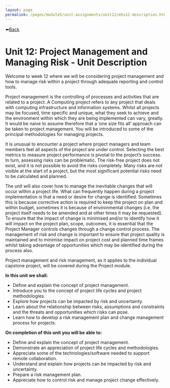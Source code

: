 ```yaml
---
layout: page
permalink: /pages/module5/unit-assignments/unit12/m5u12-description.html
---
```


⬅️[Back](/pages/module5/unit-assignments/unit12/m5u12.html)

# Unit 12: Project Management and Managing Risk - Unit Description

Welcome to week 12 where we will be considering project management and how to manage risk within a project through adequate reporting and control tools.

Project management is the controlling of processes and activities that are related to a project. A Computing project refers to any project that deals with computing infrastructure and information systems. Whilst all projects may be focused, time specific and unique, what they seek to achieve and the environment within which they are being implemented can vary, greatly. It would be naive to assume therefore that a ‘one size fits all’ approach can be taken to project management. You will be introduced to some of the principal methodologies for managing projects.

It is unusual to encounter a project where project managers and team members feel all aspects of the project are under control. Selecting the best metrics to measure project performance is pivotal to the project’s success. In turn, assessing risks can be problematic. The risk-free project does not exist, and it is not possible to avoid the risks completely. Many risks are not visible at the start of a project, but the most significant potential risks need to be calculated and planned.

The unit will also cover how to manage the inevitable changes that will occur within a project life. What can frequently happen during a project implementation is that a need or desire for change is identified. Sometimes this is because corrective action is required to keep the project on plan and within budget, sometimes it is because of environmental changes (i.e. the project itself needs to be amended and at other times it may be requested). To ensure that the impact of change is minimised and/or to identify how it will impact on the project plan, scope, outcomes, it is essential that the Project Manager controls changes through a change control process. The management of risk and change is important to ensure that project quality is maintained and to minimise impact on project cost and planned time frames whilst taking advantage of opportunities which may be identified during the process also.

Project management and risk management, as it applies to the individual capstone project, will be covered during the Project module.

**In this unit we shall:**
- Define and explain the concept of project management.
- Introduce you to the concept of project life cycles and project methodologies.
- Explore how projects can be impacted by risk and uncertainty.
- Learn about the relationship between risks, assumptions and constraints and the threats and opportunities which risks can pose.
- Learn how to develop a risk management plan and change management process for projects.

**On completion of this unit you will be able to:**
- Define and explain the concept of project management.
- Demonstrate an appreciation of project life cycles and methodologies.
- Appreciate some of the technologies/software needed to support remote collaboration.
- Understand and explain how projects can be impacted by risk and uncertainty.
- Prepare a risk management plan.
- Appreciate how to control risk and manage project change effectively.
